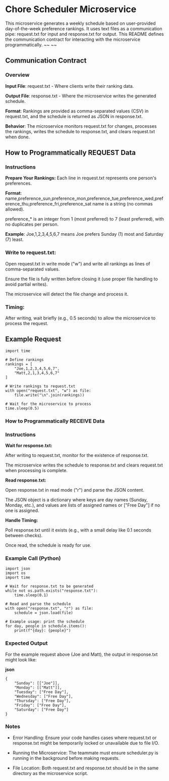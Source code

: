 # Chore Scheduler Microservice
This microservice generates a weekly schedule based on user-provided day-of-the-week preference rankings. It uses text files as a communication pipe: request.txt for input and response.txt for output. This README defines the communication contract for interacting with the microservice programmatically.
~~                                                                                                                                                                                    ~~
## Communication Contract
### Overview
**Input File**: request.txt - Where clients write their ranking data.

**Output File**: response.txt - Where the microservice writes the generated schedule.

**Format**: Rankings are provided as comma-separated values (CSV) in request.txt, and the schedule is returned as JSON in response.txt.

**Behavior**: The microservice monitors request.txt for changes, processes the rankings, writes the schedule to response.txt, and clears request.txt when done.

## How to Programmatically REQUEST Data
### Instructions

**Prepare Your Rankings:**
Each line in request.txt represents one person's preferences.

**Format**: name,preference_sun,preference_mon,preference_tue,preference_wed,preference_thu,preference_fri,preference_sat
name is a string (no commas allowed).

preference_* is an integer from 1 (most preferred) to 7 (least preferred), with no duplicates per person.

**Example**: Joe,1,2,3,4,5,6,7 means Joe prefers Sunday (1) most and Saturday (7) least.

### Write to request.txt:
Open request.txt in write mode ("w") and write all rankings as lines of comma-separated values.

Ensure the file is fully written before closing it (use proper file handling to avoid partial writes).

The microservice will detect the file change and process it.

### Timing:
After writing, wait briefly (e.g., 0.5 seconds) to allow the microservice to process the request.

## Example Request
```
import time

# Define rankings
rankings = [
    "Joe,1,2,3,4,5,6,7",
    "Matt,2,1,3,4,5,6,7"
]

# Write rankings to request.txt
with open("request.txt", "w") as file:
    file.write("\n".join(rankings))

# Wait for the microservice to process
time.sleep(0.5)
```

### How to Programmatically RECEIVE Data
### Instructions

**Wait for response.txt:**

After writing to request.txt, monitor for the existence of response.txt.

The microservice writes the schedule to response.txt and clears request.txt when processing is complete.

**Read response.txt:**

Open response.txt in read mode ("r") and parse the JSON content.

The JSON object is a dictionary where keys are day names (Sunday, Monday, etc.), and values are lists of assigned names or ["Free Day"] if no one is assigned.

**Handle Timing:**

Poll response.txt until it exists (e.g., with a small delay like 0.1 seconds between checks).

Once read, the schedule is ready for use.

### Example Call (Python)
```
import json
import os
import time

# Wait for response.txt to be generated
while not os.path.exists("response.txt"):
    time.sleep(0.1)

# Read and parse the schedule
with open("response.txt", "r") as file:
    schedule = json.load(file)

# Example usage: print the schedule
for day, people in schedule.items():
    print(f"{day}: {people}")
```

### Expected Output
For the example request above (Joe and Matt), the output in response.txt might look like:

**json**
```
{
    "Sunday": [["Joe"]],
    "Monday": [["Matt"]],
    "Tuesday": ["Free Day"],
    "Wednesday": ["Free Day"],
    "Thursday": ["Free Day"],
    "Friday": ["Free Day"],
    "Saturday": ["Free Day"]
}
```
### Notes
- Error Handling: Ensure your code handles cases where request.txt or response.txt might be temporarily locked or unavailable due to file I/O.

- Running the Microservice: The teammate must ensure scheduler.py is running in the background before making requests.

- File Location: Both request.txt and response.txt should be in the same directory as the microservice script.
